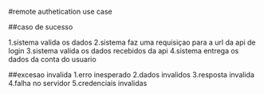 #remote authetication use case 

##caso de sucesso

1.sistema valida os dados
2.sistema faz uma requisiçao para a url da api de login
3.sistema valida os dados recebidos da api
4.sistema entrega os dados da conta do usuario

##excesao invalida 
1.erro inesperado 
2.dados invalidos
3.resposta invalida
4.falha no servidor
5.credenciais invalidas
